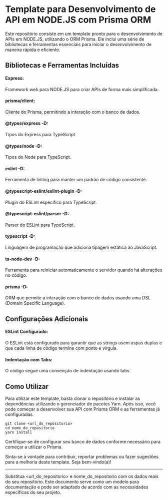# Template para Desenvolvimento de API em NODE.JS com Prisma ORM
Este repositório consiste em um template pronto para o desenvolvimento de APIs em NODE.JS, utilizando o ORM Prisma. Ele inclui uma série de bibliotecas e ferramentas essenciais para iniciar o desenvolvimento de maneira rápida e eficiente.

## Bibliotecas e Ferramentas Incluídas
<h4>Express:</h4> Framework web para NODE.JS para criar APIs de forma mais simplificada.</br>
<h4>prisma/client:</h4> Cliente do Prisma, permitindo a interação com o banco de dados.</br>
<h4>@types/express -D:</h4> Tipos do Express para TypeScript.</br>
<h4>@types/node -D:</h4> Tipos do Node para TypeScript.</br>
<h4>eslint -D:</h4> Ferramenta de linting para manter um padrão de código consistente.</br>
<h4>@typescript-eslint/eslint-plugin -D:</h4> Plugin do ESLint específico para TypeScript.</br>
<h4>@typescript-eslint/parser -D:</h4> Parser do ESLint para TypeScript.</br>
<h4>typescript -D:</h4> Linguagem de programação que adiciona tipagem estática ao JavaScript.</br>
<h4>ts-node-dev -D:</h4> Ferramenta para reiniciar automaticamente o servidor quando há alterações no código.</br>
<h4>prisma -D:</h4> ORM que permite a interação com o banco de dados usando uma DSL (Domain Specific Language).</br>

## Configurações Adicionais
<h4>ESLint Configurado:</h4> O ESLint está configurado para garantir que as strings usem aspas duplas e que cada linha de código termine com ponto e vírgula.</br>
<h4>Indentação com Tabs:</h4> O código segue uma convenção de indentação usando tabs.</br>

## Como Utilizar
Para utilizar este template, basta clonar o repositório e instalar as dependências utilizando o gerenciador de pacotes Yarn. Após isso, você pode começar a desenvolver sua API com Prisma ORM e as ferramentas já configuradas.

```
git clone <url_do_repositorio>
cd nome_do_repositorio
yarn install
```

Certifique-se de configurar seu banco de dados conforme necessário para começar a utilizar o Prisma.

Sinta-se à vontade para contribuir, reportar problemas ou fazer sugestões para a melhoria deste template. Seja bem-vindo(a)!
<hr>

Substitua <url_do_repositorio> e nome_do_repositorio com os dados reais do seu repositório. Este documento serve como um modelo para documentação e pode ser adaptado de acordo com as necessidades específicas do seu projeto.

